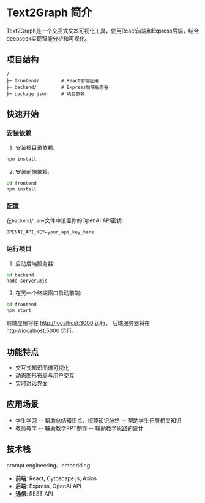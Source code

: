 # Text2Graph 简介

Text2Graph是一个交互式文本可视化工具，使用React前端和Express后端，结合deepseek实现智能分析和可视化。

## 项目结构

```
/
├─ frontend/        # React前端应用
├─ backend/         # Express后端服务器
├─ package.json     # 项目依赖
```

## 快速开始

### 安装依赖

1. 安装根目录依赖:
```bash
npm install
```

2. 安装前端依赖:
```bash
cd frontend
npm install
```

### 配置

在`backend/.env`文件中设置你的OpenAI API密钥:
```
OPENAI_API_KEY=your_api_key_here
```

### 运行项目

1. 启动后端服务器:
```bash
cd backend
node server.mjs
```

2. 在另一个终端窗口启动前端:
```bash
cd frontend
npm start
```

前端应用将在 [http://localhost:3000](http://localhost:3000) 运行，
后端服务器将在 [http://localhost:5000](http://localhost:5000) 运行。

## 功能特点

- 交互式知识图谱可视化
- 动态图形布局与用户交互
- 实时对话界面

## 应用场景

- 学生学习
-- 帮助总结知识点、梳理知识脉络
-- 帮助学生拓展相关知识
- 教师教学
-- 辅助教学PPT制作
-- 辅助教学思路的设计

## 技术栈

prompt engineering、embedding
- **前端**: React, Cytoscape.js, Axios
- **后端**: Express, OpenAI API
- **通信**: REST API 